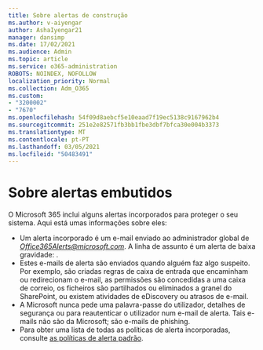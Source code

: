 ```yaml
---
title: Sobre alertas de construção
ms.author: v-aiyengar
author: AshaIyengar21
manager: dansimp
ms.date: 17/02/2021
ms.audience: Admin
ms.topic: article
ms.service: o365-administration
ROBOTS: NOINDEX, NOFOLLOW
localization_priority: Normal
ms.collection: Adm_O365
ms.custom:
- "3200002"
- "7670"
ms.openlocfilehash: 54f09d8aebcf5e10eaad7f19ec5138c9167962b4
ms.sourcegitcommit: 251e2e82571fb3bb1fbe3dbf7bfca30e004b3373
ms.translationtype: MT
ms.contentlocale: pt-PT
ms.lasthandoff: 03/05/2021
ms.locfileid: "50483491"
---
```

# <a name="about-built-in-alerts"></a>Sobre alertas embutidos

O Microsoft 365 inclui alguns alertas incorporados para proteger o seu sistema. Aqui está umas informações sobre eles:

- Um alerta incorporado é um e-mail enviado ao administrador global de *Office365Alerts@microsoft.com*. A linha de assunto é um alerta de baixa gravidade: <name of alert policy> .
- Estes e-mails de alerta são enviados quando alguém faz algo suspeito. Por exemplo, são criadas regras de caixa de entrada que encaminham ou redirecionam o e-mail, as permissões são concedidas a uma caixa de correio, os ficheiros são partilhados ou eliminados a granel do SharePoint, ou existem atividades de eDiscovery ou atrasos de e-mail.
- A Microsoft nunca pede uma palavra-passe do utilizador, detalhes de segurança ou para reautenticar o utilizador num e-mail de alerta. Tais e-mails não são da Microsoft; são e-mails de phishing.
- Para obter uma lista de todas as políticas de alerta incorporadas, consulte [as políticas de alerta padrão](https://go.microsoft.com/fwlink/?linkid=2103170).